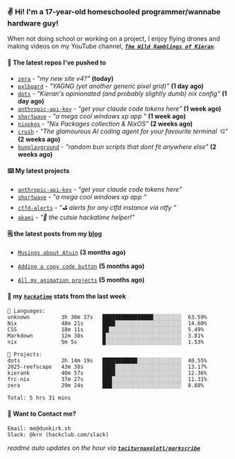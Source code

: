 ### ✌️ Hi! I'm a 17-year-old homeschooled programmer/wannabe hardware guy!

When not doing school or working on a project, I enjoy flying drones and making videos on my YouTube channel, [**_`The Wild Ramblings of Kieran`_**](https://youtube.com/@kieran.rambles).

#### 👷 The latest repos I've pushed to

- [`zera`](https://github.com/taciturnaxolotl/zera) - _"my new site v4?"_ **(today)**
- [`pxlboard`](https://github.com/taciturnaxolotl/pxlboard) - _"YAGNG (yet another generic pixel grid)"_ **(1 day ago)**
- [`dots`](https://github.com/taciturnaxolotl/dots) - _"Kieran's opinionated (and probably slightly dumb) nix config"_ **(1 day ago)**
- [`anthropic-api-key`](https://github.com/taciturnaxolotl/anthropic-api-key) - _"get your claude code tokens here"_ **(1 week ago)**
- [`shortwave`](https://github.com/taciturnaxolotl/shortwave) - _"a mega cool windows xp app "_ **(1 week ago)**
- [`nixpkgs`](https://github.com/NixOS/nixpkgs) - _"Nix Packages collection & NixOS"_ **(2 weeks ago)**
- [`crush`](https://github.com/charmbracelet/crush) - _"The glamourous AI coding agent for your favourite terminal 💘"_ **(2 weeks ago)**
- [`bunplayground`](https://github.com/taciturnaxolotl/bunplayground) - _"random bun scripts that dont fit anywhere else"_ **(2 weeks ago)**

#### ⌨️ My latest projects

- [`anthropic-api-key`](https://github.com/taciturnaxolotl/anthropic-api-key) - _"get your claude code tokens here"_
- [`shortwave`](https://github.com/taciturnaxolotl/shortwave) - _"a mega cool windows xp app "_
- [`ctfd-alerts`](https://github.com/taciturnaxolotl/ctfd-alerts) - _"⛳ alerts for any ctfd instance via ntfy "_
- [`akami`](https://github.com/taciturnaxolotl/akami) - _"🌷 the cutsie hackatime helper!"_

#### 🗒️ the latest posts from my [blog](https://dunkirk.sh)

- [`Musings about Atuin`](https://dunkirk.sh/blog/atuin/) **(3 months ago)**

- [`Adding a copy code button`](https://dunkirk.sh/blog/adding-a-copy-button/) **(5 months ago)**

- [`All my animation projects`](https://dunkirk.sh/blog/my-animations/) **(5 months ago)**



#### 📡 my [_`hackatime`_](https://waka.hackclub.com) stats from the last week

```text
💾 Languages:
unknown          3h 30m 37s   ████████████████░░░░░░░░░  63.59%
Nix              48m 21s      ████░░░░░░░░░░░░░░░░░░░░░  14.60%
CSS              18m 11s      ██░░░░░░░░░░░░░░░░░░░░░░░  5.49%
Markdown         12m 38s      █░░░░░░░░░░░░░░░░░░░░░░░░  3.81%
nix              5m 5s        █░░░░░░░░░░░░░░░░░░░░░░░░  1.53%

💼 Projects:
dots             2h 14m 19s   ███████████░░░░░░░░░░░░░░  40.55%
2025-reefscape   43m 38s      ████░░░░░░░░░░░░░░░░░░░░░  13.17%
kierank          40m 57s      ████░░░░░░░░░░░░░░░░░░░░░  12.36%
frc-nix          37m 27s      ███░░░░░░░░░░░░░░░░░░░░░░  11.31%
zera             29m 24s      ███░░░░░░░░░░░░░░░░░░░░░░  8.88%

Total: 5 hrs 31 mins
```

#### 📮 Want to Contact me?

```text
Email: me@dunkirk.sh
Slack: @krn (hackclub.com/slack)
```

_readme auto updates on the hour via [**`taciturnaxolotl/markscribe`**](https://github.com/taciturnaxolotl/markscribe)_

